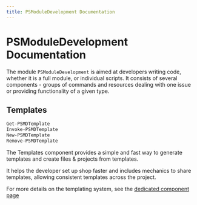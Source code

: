 ```yaml
---
title: PSModuleDevelopment Documentation
---
```

# PSModuleDevelopment Documentation

The module `PSModuleDevelopment` is aimed at developers writing code, whether it is a full module, or individual scripts. It consists of several components - groups of commands and resources dealing with one issue or providing functionality of a given type.

## Templates
```powershell
Get-PSMDTemplate
Invoke-PSMDTemplate
New-PSMDTemplate
Remove-PSMDTemplate
```

The Templates component provides a simple and fast way to generate templates and create files & projects from templates.

It helps the developer set up shop faster and includes mechanics to share templates, allowing consistent templates across the project.

For more details on the templating system, see the [dedicated component page](documentation/documents/psmoduledevelopment/templates.html)